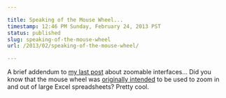 ```yaml
---

title: Speaking of the Mouse Wheel...
timestamp: 12:46 PM Sunday, February 24, 2013 PST
status: published
slug: speaking-of-the-mouse-wheel
url: /2013/02/speaking-of-the-mouse-wheel/

---
```


A brief addendum to [my last post](/2013/02/zoom-zoom/) about zoomable interfaces... Did you know that the mouse wheel was [originally intended](http://www.ericmic.com/history%20of%20the%20scroll%20wheel.htm) to be used to zoom in and out of large Excel spreadsheets? Pretty cool.
